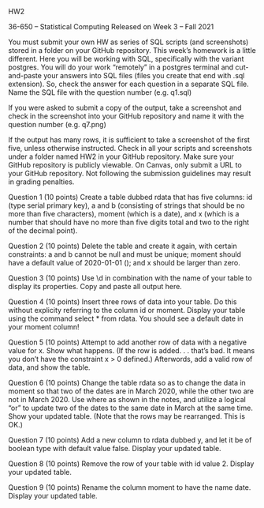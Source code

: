 HW2

36-650 – Statistical Computing Released on Week 3 – Fall 2021

You must submit your own HW as series of SQL scripts (and screenshots) stored in a folder on your GitHub repository.
This week’s homework is a little different. Here you will be working with SQL, specifically with the variant postgres. You will do your work “remotely” in a postgres terminal and cut-and-paste your answers into SQL files (files you create that end with .sql extension).
So, check the answer for each question in a separate SQL file. Name the SQL file with the question number (e.g. q1.sql)

If you were asked to submit a copy of the output, take a screenshot and check in the screenshot into your GitHub repository and name it with the question number (e.g. q7.png)

If the output has many rows, it is sufficient to take a screenshot of the first five, unless otherwise instructed.
Check in all your scripts and screenshots under a folder named HW2 in your GitHub repository. Make sure your GitHub repository is publicly viewable.
On Canvas, only submit a URL to your GitHub repository.
Not following the submission guidelines may result in grading penalties.

Question 1
(10 points)
Create a table dubbed rdata that has five columns: id (type serial primary key), a and b (consisting of strings that should be no more than five characters), moment (which is a date), and x (which is a number that should have no more than five digits total and two to the right of the decimal point).

Question 2
(10 points)
Delete the table and create it again, with certain constraints: a and b cannot be null and must be unique; moment should have a default value of 2020-01-01 (); and x should be larger than zero.

Question 3
(10 points)
Use \d in combination with the name of your table to display its properties. Copy and paste all output here.


Question 4
(10 points)
Insert three rows of data into your table. Do this without explicity referring to the column id or moment. Display your table using the command select * from rdata. You should see a default date in your moment column!

Question 5
(10 points)
Attempt to add another row of data with a negative value for x. Show what happens. (If the row is added. . . that’s bad. It means you don’t have the constraint x > 0 defined.) Afterwords, add a valid row of data, and show the table.

Question 6
(10 points)
Change the table rdata so as to change the data in moment so that two of the dates are in March 2020, while the other two are not in March 2020. Use where as shown in the notes, and utilize a logical “or” to update two of the dates to the same date in March at the same time. Show your updated table. (Note that the rows may be rearranged. This is OK.)

Question 7
(10 points)
Add a new column to rdata dubbed y, and let it be of boolean type with default value false. Display your updated table.

Question 8
(10 points)
Remove the row of your table with id value 2. Display your updated table. 

Question 9
(10 points)
Rename the column moment to have the name date. Display your updated table.
